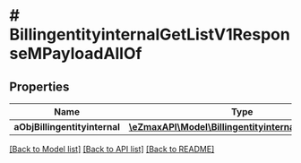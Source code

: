 # # BillingentityinternalGetListV1ResponseMPayloadAllOf

## Properties

Name | Type | Description | Notes
------------ | ------------- | ------------- | -------------
**aObjBillingentityinternal** | [**\eZmaxAPI\Model\BillingentityinternalListElement[]**](BillingentityinternalListElement.md) |  |

[[Back to Model list]](../../README.md#models) [[Back to API list]](../../README.md#endpoints) [[Back to README]](../../README.md)
